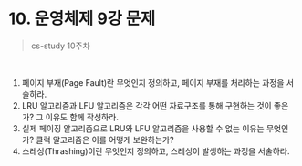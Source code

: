 # 10. 운영체제 9강 문제

> cs-study 10주차

<br>

1. 페이지 부재(Page Fault)란 무엇인지 정의하고, 페이지 부재를 처리하는 과정을 서술하라.
2. LRU 알고리즘과 LFU 알고리즘은 각각 어떤 자료구조를 통해 구현하는 것이 좋은가? 그 이유도 함께 작성하라.
3. 실제 페이징 알고리즘으로 LRU와 LFU 알고리즘을 사용할 수 없는 이유는 무엇인가? 클럭 알고리즘은 이를 어떻게 보완하는가?
4. 스레싱(Thrashing)이란 무엇인지 정의하고, 스레싱이 발생하는 과정을 서술하라.
